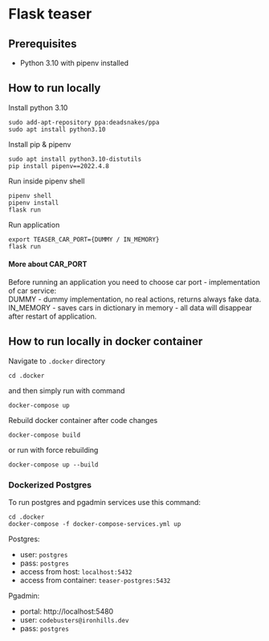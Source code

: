 # Flask teaser

## Prerequisites
* Python 3.10 with pipenv installed

## How to run locally

Install python 3.10
```
sudo add-apt-repository ppa:deadsnakes/ppa
sudo apt install python3.10
```

Install pip & pipenv
```
sudo apt install python3.10-distutils
pip install pipenv==2022.4.8
```

Run inside pipenv shell
```
pipenv shell
pipenv install
flask run
```

Run application
```
export TEASER_CAR_PORT={DUMMY / IN_MEMORY}
flask run
```

#### More about CAR_PORT
Before running an application you need to choose car port - implementation of car service:\
DUMMY - dummy implementation, no real actions, returns always fake data.\
IN_MEMORY - saves cars in dictionary in memory - all data will disappear after restart of application.

## How to run locally in docker container

Navigate to `.docker` directory
```
cd .docker
```

and then simply run with command
```
docker-compose up
```

Rebuild docker container after code changes
```
docker-compose build
```

or run with force rebuilding
```
docker-compose up --build
```

### Dockerized Postgres

To run postgres and pgadmin services use this command:
```
cd .docker
docker-compose -f docker-compose-services.yml up
```

Postgres:
- user: `postgres`
- pass: `postgres` 
- access from host: `localhost:5432` 
- access from container: `teaser-postgres:5432`

Pgadmin:
- portal: http://localhost:5480
- user: `codebusters@ironhills.dev`
- pass: `postgres`
